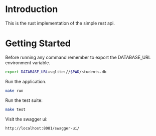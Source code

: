 # Introduction
This is the rust implementation of the simple rest api. 

# Getting Started
Before running any command remember to export the DATABASE_URL environment variable. 
```bash
export DATABASE_URL=sqlite://$PWD/students.db
```

Run the application.
```bash
make run
```

Run the test suite:
```bash
make test
```

Visit the swagger ui:
```bash
http://localhost:8081/swagger-ui/
```
